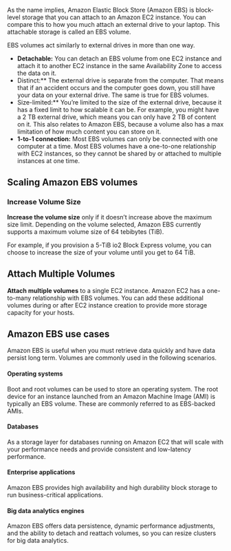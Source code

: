 As the name implies, Amazon Elastic Block Store (Amazon EBS) is block-level storage that you can attach to an Amazon EC2 instance. You can compare this to how you much attach an external drive to your laptop. This attachable storage is called an EBS volume. 

EBS volumes act similarly to external drives in more than one way.

- **Detachable:** You can detach an EBS volume from one EC2 instance and attach it to another EC2 instance in the same Availability Zone to access the data on it.
- Distinct:** The external drive is separate from the computer. That means that if an accident occurs and the computer goes down, you still have your data on your external drive. The same is true for EBS volumes.
- Size-limited:** You’re limited to the size of the external drive, because it has a fixed limit to how scalable it can be. For example, you might have a 2 TB external drive, which means you can only have 2 TB of content on it. This also relates to Amazon EBS, because a volume also has a max limitation of how much content you can store on it.
- **1-to-1 connection:** Most EBS volumes can only be connected with one computer at a time. Most EBS volumes have a one-to-one relationship with EC2 instances, so they cannot be shared by or attached to multiple instances at one time.

## Scaling Amazon EBS volumes

### Increase Volume Size

**Increase the volume size** only if it doesn’t increase above the maximum size limit. Depending on the volume selected, Amazon EBS currently supports a maximum volume size of 64 tebibytes (TiB).

For example, if you provision a 5-TiB io2 Block Express volume, you can choose to increase the size of your volume until you get to 64 TiB.

## Attach Multiple Volumes

**Attach multiple volumes** to a single EC2 instance. Amazon EC2 has a one-to-many relationship with EBS volumes. You can add these additional volumes during or after EC2 instance creation to provide more storage capacity for your hosts.

## Amazon EBS use cases

Amazon EBS is useful when you must retrieve data quickly and have data persist long term. Volumes are commonly used in the following scenarios.

#### Operating systems

Boot and root volumes can be used to store an operating system. The root device for an instance launched from an Amazon Machine Image (AMI) is typically an EBS volume. These are commonly referred to as EBS-backed AMIs.

#### Databases

As a storage layer for databases running on Amazon EC2 that will scale with your performance needs and provide consistent and low-latency performance.

#### Enterprise applications

Amazon EBS provides high availability and high durability block storage to run business-critical applications.

#### Big data analytics engines


Amazon EBS offers data persistence, dynamic performance adjustments, and the ability to detach and reattach volumes, so you can resize clusters for big data analytics.